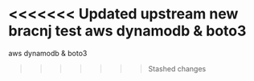 <<<<<<< Updated upstream
new bracnj test aws dynamodb & boto3
=======
aws dynamodb & boto3
>>>>>>> Stashed changes
